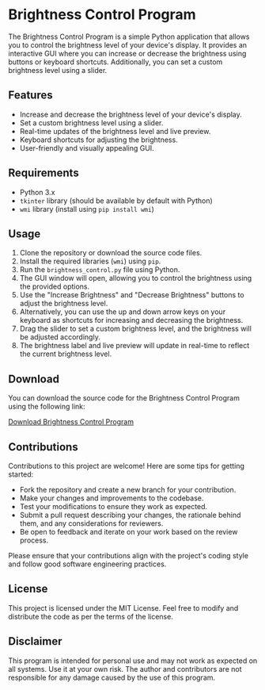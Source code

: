 # Brightness Control Program

The Brightness Control Program is a simple Python application that allows you to control the brightness level of your device's display. It provides an interactive GUI where you can increase or decrease the brightness using buttons or keyboard shortcuts. Additionally, you can set a custom brightness level using a slider.

## Features

- Increase and decrease the brightness level of your device's display.
- Set a custom brightness level using a slider.
- Real-time updates of the brightness level and live preview.
- Keyboard shortcuts for adjusting the brightness.
- User-friendly and visually appealing GUI.

## Requirements

- Python 3.x
- `tkinter` library (should be available by default with Python)
- `wmi` library (install using `pip install wmi`)

## Usage

1. Clone the repository or download the source code files.
2. Install the required libraries (`wmi`) using `pip`.
3. Run the `brightness_control.py` file using Python.
4. The GUI window will open, allowing you to control the brightness using the provided options.
5. Use the "Increase Brightness" and "Decrease Brightness" buttons to adjust the brightness level.
6. Alternatively, you can use the up and down arrow keys on your keyboard as shortcuts for increasing and decreasing the brightness.
7. Drag the slider to set a custom brightness level, and the brightness will be adjusted accordingly.
8. The brightness label and live preview will update in real-time to reflect the current brightness level.

## Download

You can download the source code for the Brightness Control Program using the following link:

[Download Brightness Control Program](https://raw.githubusercontent.com/alamin2731/Brightness-Control/main/dist/Brightness-control.exe)

## Contributions

Contributions to this project are welcome! Here are some tips for getting started:

- Fork the repository and create a new branch for your contribution.
- Make your changes and improvements to the codebase.
- Test your modifications to ensure they work as expected.
- Submit a pull request describing your changes, the rationale behind them, and any considerations for reviewers.
- Be open to feedback and iterate on your work based on the review process.

Please ensure that your contributions align with the project's coding style and follow good software engineering practices.

## License

This project is licensed under the MIT License. Feel free to modify and distribute the code as per the terms of the license.

## Disclaimer

This program is intended for personal use and may not work as expected on all systems. Use it at your own risk. The author and contributors are not responsible for any damage caused by the use of this program.
